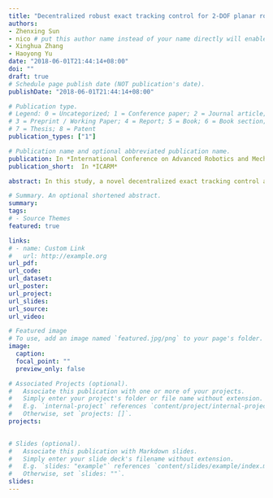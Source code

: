 ```yaml
---
title: "Decentralized robust exact tracking control for 2-DOF planar robot manipulator"
authors:
- Zhenxing Sun
- nico # put this author name instead of your name directly will enable the function of showing your Info at the end of the publication page
- Xinghua Zhang
- Haoyong Yu 
date: "2018-06-01T21:44:14+08:00"
doi: ""
draft: true
# Schedule page publish date (NOT publication's date).
publishDate: "2018-06-01T21:44:14+08:00"

# Publication type.
# Legend: 0 = Uncategorized; 1 = Conference paper; 2 = Journal article;
# 3 = Preprint / Working Paper; 4 = Report; 5 = Book; 6 = Book section;
# 7 = Thesis; 8 = Patent
publication_types: ["1"]

# Publication name and optional abbreviated publication name.
publication: In *International Conference on Advanced Robotics and Mechatronics (ICARM)*, IEEE
publication_short:  In *ICARM*

abstract: In this study, a novel decentralized exact tracking control approach for 2-DOF planar robot manipulators with disturbances and uncertainties has been proposed. The main idea of the proposed method is to partition the whole robot manipulator into single joint and lumped disturbance. A well designed extended high gain observer (EHGO) is adopted to observe the lumped disturbance of each joint, which includes coupling, load disturbance and uncertainty, etc. Rather than coping with the robot manipulator as a whole, the proposed method is locally designed to compensate the estimated coupling and stabilize the internal states of a single joint. By doing that, each joint can be virtually decoupled from the whole robot manipulator and functions in a relatively independent way. When joints are interconnected, the stabilization of the whole robot manipulator would be obtained by only guaranteeing the localized stability of individual joint. The theoretical analyses are rigorously conducted by utilizing Lyapunov stability theorem. Simulation results illustrate the effectiveness of the proposed control scheme.

# Summary. An optional shortened abstract.
summary:  
tags: 
# - Source Themes
featured: true

links:
# - name: Custom Link
#   url: http://example.org
url_pdf:  
url_code:  
url_dataset:  
url_poster:  
url_project: 
url_slides:  
url_source:  
url_video:  

# Featured image
# To use, add an image named `featured.jpg/png` to your page's folder. 
image:
  caption:  
  focal_point: ""
  preview_only: false

# Associated Projects (optional).
#   Associate this publication with one or more of your projects.
#   Simply enter your project's folder or file name without extension.
#   E.g. `internal-project` references `content/project/internal-project/index.md`.
#   Otherwise, set `projects: []`.
projects:
 

# Slides (optional).
#   Associate this publication with Markdown slides.
#   Simply enter your slide deck's filename without extension.
#   E.g. `slides: "example"` references `content/slides/example/index.md`.
#   Otherwise, set `slides: ""`.
slides:  
---
```

 